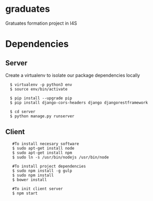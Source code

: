 # graduates
Gratuates formation project in I4S

# Dependencies

## Server
Create a virtualenv to isolate our package dependencies locally
```
  $ virtualenv -p python3 env
  $ source env/bin/activate
  
  $ pip install --upgrade pip
  $ pip install django-cors-headers django djangorestframework
  
  $ cd server
  $ python manage.py runserver
```
  
## Client
```   
   #To install necesary software 
   $ sudo apt-get install node
   $ sudo apt-get install npm
   $ sudo ln -s /usr/bin/nodejs /usr/bin/node
   
   #To install project dependencies
   $ sudo npm install -g gulp
   $ sudo npm install
   $ bower install
   
   #To init client server
   $ npm start
```
